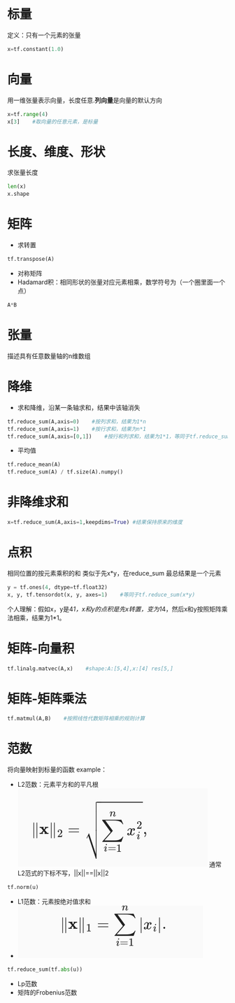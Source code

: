 # 标量
定义：只有一个元素的张量
``` py
x=tf.constant(1.0)
```

# 向量
用一维张量表示向量，长度任意.**列向量**是向量的默认方向
``` py
x=tf.range(4)
x[3]    #取向量的任意元素，是标量
```

# 长度、维度、形状
求张量长度
``` py
len(x)
x.shape
```

# 矩阵
- 求转置
``` py
tf.transpose(A)
```
- 对称矩阵
- Hadamard积：相同形状的张量对应元素相乘，数学符号为（一个圈里面一个点）
``` py
A*B
```

# 张量
描述具有任意数量轴的n维数组

# 降维
- 求和降维，沿某一条轴求和，结果中该轴消失
``` py
tf.reduce_sum(A,axis=0)    #按列求和，结果为1*n
tf.reduce_sum(A,axis=1)    #按行求和，结果为n*1
tf.reduce_sum(A,axis=[0,1])    #按行和列求和，结果为1*1，等同于tf.reduce_sum(A)
```
- 平均值
``` py
tf.reduce_mean(A)
tf.reduce_sum(A) / tf.size(A).numpy()
```
# 非降维求和
``` py
x=tf.reduce_sum(A,axis=1,keepdims=True) #结果保持原来的维度
```

# 点积
相同位置的按元素乘积的和
类似于先x*y，在reduce_sum
最总结果是一个元素
``` py
y = tf.ones(4, dtype=tf.float32)
x, y, tf.tensordot(x, y, axes=1)    #等同于tf.reduce_sum(x*y)
```
个人理解：假如x，y是4*1，x和y的点积是先x转置，变为1*4，然后x和y按照矩阵乘法相乘，结果为1*1。

# 矩阵-向量积
``` py
tf.linalg.matvec(A,x)    #shape:A:[5,4],x:[4] res[5,]
```

# 矩阵-矩阵乘法
``` py
tf.matmul(A,B)    #按照线性代数矩阵相乘的规则计算
```

# 范数
将向量映射到标量的函数
example：
- L2范数：元素平方和的平凡根
![图片](https://github.com/Sheibyer/Introduction-to-machine-learning/blob/16c604aa2fbe775f62544e721dda1f4e29196d33/picture/L2%E8%8C%83%E5%BC%8F.PNG "L2范式")
通常L2范式的下标不写，||x||==||x||2
``` py
tf.norm(u)
```
- L1范数：元素按绝对值求和
- ![图片](https://github.com/Sheibyer/Introduction-to-machine-learning/blob/fc7d98b6dca86f94f244c6e4cc1977f26a849d9c/picture/L1%E8%8C%83%E5%BC%8F.PNG)
``` py
tf.reduce_sum(tf.abs(u))
```
- Lp范数
- 矩阵的Frobenius范数
